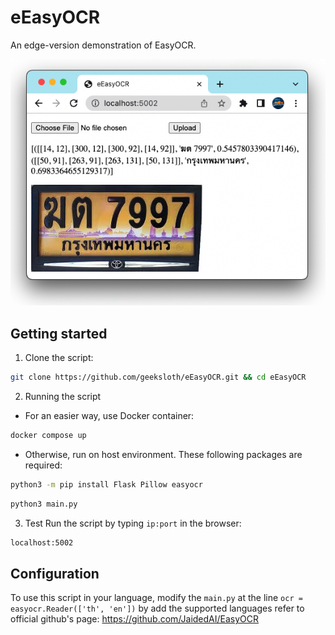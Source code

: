 # eEasyOCR #
An edge-version demonstration of EasyOCR.


![Alt text](static/screenshot.png?raw=true "example output")


## Getting started ##
1. Clone the script:
```bash
git clone https://github.com/geeksloth/eEasyOCR.git && cd eEasyOCR
```

2. Running the script

- For an easier way, use Docker container:
```bash
docker compose up
```

- Otherwise, run on host environment. These following packages are required:
```bash
python3 -m pip install Flask Pillow easyocr
```
```bash
python3 main.py
```

3. Test 
Run the script by typing ```ip:port``` in the browser:
```bash
localhost:5002
```

## Configuration ##
To use this script in your language, modify the ```main.py``` at the line ```ocr = easyocr.Reader(['th', 'en'])``` by add the supported languages refer to official github's page: https://github.com/JaidedAI/EasyOCR
